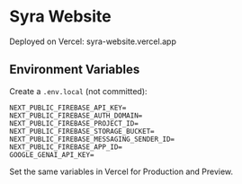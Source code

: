 # Syra Website

Deployed on Vercel: syra-website.vercel.app

## Environment Variables

Create a `.env.local` (not committed):

```
NEXT_PUBLIC_FIREBASE_API_KEY=
NEXT_PUBLIC_FIREBASE_AUTH_DOMAIN=
NEXT_PUBLIC_FIREBASE_PROJECT_ID=
NEXT_PUBLIC_FIREBASE_STORAGE_BUCKET=
NEXT_PUBLIC_FIREBASE_MESSAGING_SENDER_ID=
NEXT_PUBLIC_FIREBASE_APP_ID=
GOOGLE_GENAI_API_KEY=
```

Set the same variables in Vercel for Production and Preview.
